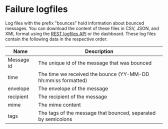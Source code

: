 # Failure logfiles

Log files with the prefix "bounces" hold information about bounced messages.
You can download the content of these files in CSV, JSON, and XML format using the
[REST logfiles API](rest-logfiles) or the dashboard. These log files contain the following
data in the respective order:

| Name        | Description                                                   |
| ----------- | ------------------------------------------------------------- |
| Message id  | The unique id of the message that was bounced                 |
| time        | The time we received the bounce (YY-MM-DD hh:mm:ss formatted) |
| envelope    | The envelope of the message                                   |
| recipient   | The recipient of the message                                  |
| mime        | The mime content                                              |
| tags        | The tags of the message that bounced, separated by semicolons |
